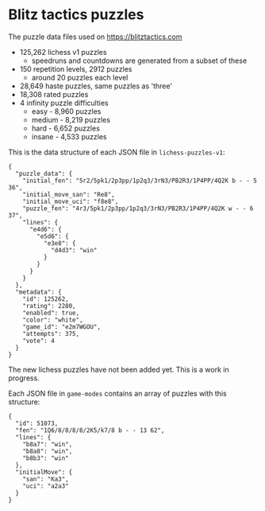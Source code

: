 # Blitz tactics puzzles

The puzzle data files used on https://blitztactics.com

* 125,262 lichess v1 puzzles
  * speedruns and countdowns are generated from a subset of these
* 150 repetition levels, 2912 puzzles
  * around 20 puzzles each level
* 28,649 haste puzzles, same puzzles as 'three'
* 18,308 rated puzzles
* 4 infinity puzzle difficulties
  * easy - 8,960 puzzles
  * medium - 8,219 puzzles
  * hard - 6,652 puzzles
  * insane - 4,533 puzzles

This is the data structure of each JSON file in `lichess-puzzles-v1`:
```
{
  "puzzle_data": {
    "initial_fen": "5r2/5pk1/2p3pp/1p2q3/3rN3/PB2R3/1P4PP/4Q2K b - - 5 36",
    "initial_move_san": "Re8",
    "initial_move_uci": "f8e8",
    "puzzle_fen": "4r3/5pk1/2p3pp/1p2q3/3rN3/PB2R3/1P4PP/4Q2K w - - 6 37",
    "lines": {
      "e4d6": {
        "e5d6": {
          "e3e8": {
            "d4d3": "win"
          }
        }
      }
    }
  },
  "metadata": {
    "id": 125262,
    "rating": 2280,
    "enabled": true,
    "color": "white",
    "game_id": "e2m7WGOU",
    "attempts": 375,
    "vote": 4
  }
}
```

The new lichess puzzles have not been added yet. This is a work in progress.

Each JSON file in `game-modes` contains an array of puzzles with this structure:
```
{
  "id": 51073,
  "fen": "1Q6/8/8/8/8/2K5/k7/8 b - - 13 62",
  "lines": {
    "b8a7": "win",
    "b8a8": "win",
    "b8b3": "win"
  },
  "initialMove": {
    "san": "Ka3",
    "uci": "a2a3"
  }
}
```
